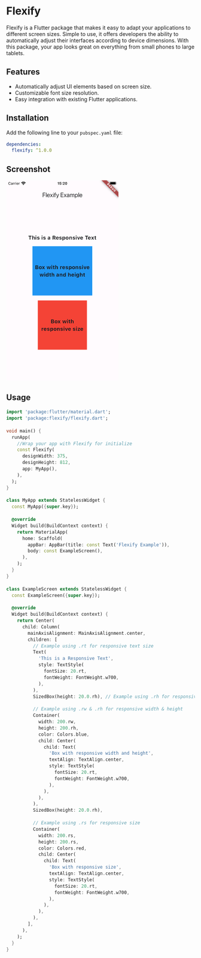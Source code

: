 # Flexify

Flexify is a Flutter package that makes it easy to adapt your applications to different screen sizes. Simple to use, it offers developers the ability to automatically adjust their interfaces according to device dimensions. With this package, your app looks great on everything from small phones to large tablets.

## Features

- Automatically adjust UI elements based on screen size.
- Customizable font size resolution.
- Easy integration with existing Flutter applications.

## Installation

Add the following line to your `pubspec.yaml` file:

```yaml
dependencies:
  flexify: ^1.0.0
  ```


## Screenshot

<img src="./assets/example.png" alt="Screenshot" width="300"/>

## Usage

```dart
import 'package:flutter/material.dart';
import 'package:flexify/flexify.dart';

void main() {
  runApp(
    //Wrap your app with Flexify for initialize
    const Flexify(
      designWidth: 375,
      designHeight: 812,
      app: MyApp(),
    ),
  );
}

class MyApp extends StatelessWidget {
  const MyApp({super.key});

  @override
  Widget build(BuildContext context) {
    return MaterialApp(
      home: Scaffold(
        appBar: AppBar(title: const Text('Flexify Example')),
        body: const ExampleScreen(),
      ),
    );
  }
}

class ExampleScreen extends StatelessWidget {
  const ExampleScreen({super.key});

  @override
  Widget build(BuildContext context) {
    return Center(
      child: Column(
        mainAxisAlignment: MainAxisAlignment.center,
        children: [
          // Example using .rt for responsive text size
          Text(
            'This is a Responsive Text',
            style: TextStyle(
              fontSize: 20.rt,
              fontWeight: FontWeight.w700,
            ),
          ),
          SizedBox(height: 20.0.rh), // Example using .rh for responsive height

          // Example using .rw & .rh for responsive width & height
          Container(
            width: 200.rw,
            height: 200.rh,
            color: Colors.blue,
            child: Center(
              child: Text(
                'Box with responsive width and height',
                textAlign: TextAlign.center,
                style: TextStyle(
                  fontSize: 20.rt,
                  fontWeight: FontWeight.w700,
                ),
              ),
            ),
          ),
          SizedBox(height: 20.0.rh),

          // Example using .rs for responsive size
          Container(
            width: 200.rs,
            height: 200.rs,
            color: Colors.red,
            child: Center(
              child: Text(
                'Box with responsive size',
                textAlign: TextAlign.center,
                style: TextStyle(
                  fontSize: 20.rt,
                  fontWeight: FontWeight.w700,
                ),
              ),
            ),
          ),
        ],
      ),
    );
  }
}


